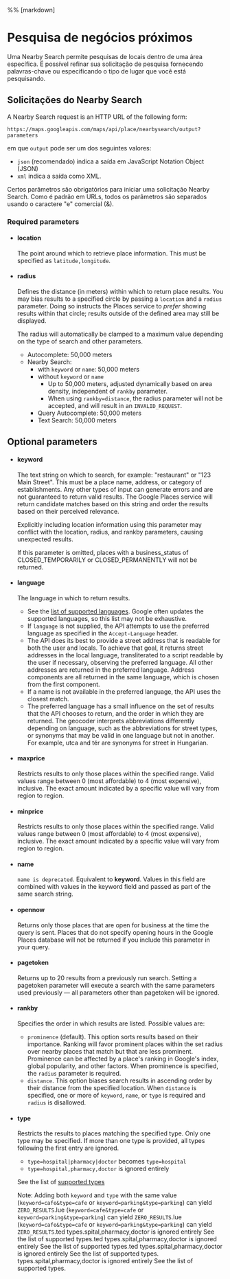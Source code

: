 
%% [markdown]
# Pesquisa de negócios próximos

Uma Nearby Search permite pesquisas de locais dentro de uma área específica. É possível refinar sua solicitação de pesquisa fornecendo palavras-chave ou especificando o tipo de lugar que você está pesquisando.

## Solicitações do Nearby Search

A Nearby Search request is an HTTP URL of the following form:

`https://maps.googleapis.com/maps/api/place/nearbysearch/output?parameters`

em que `output` pode ser um dos seguintes valores:

- `json` (recomendado) indica a saída em JavaScript Notation Object (JSON)
- `xml` indica a saída como XML.

Certos parâmetros são obrigatórios para iniciar uma solicitação Nearby Search. Como é padrão em URLs, todos os parâmetros são separados usando o caractere "e" comercial (&).



### Required parameters

- #### location
    The point around which to retrieve place information. This must be specified as `latitude,longitude`.

- #### radius
    Defines the distance (in meters) within which to return place results. You may bias results to a specified circle by passing a `location` and a `radius` parameter. Doing so instructs the Places service to *prefer* showing results within that circle; results outside of the defined area may still be displayed.

    The radius will automatically be clamped to a maximum value depending on the type of search and other parameters.

    - Autocomplete: 50,000 meters
    - Nearby Search:
        - with `keyword` or `name`: 50,000 meters
        - without `keyword` or `name`
            - Up to 50,000 meters, adjusted dynamically based on area density, independent of `rankby` parameter.
            - When using `rankby=distance`, the radius parameter will not be accepted, and will result in an `INVALID_REQUEST`.
        - Query Autocomplete: 50,000 meters
        - Text Search: 50,000 meters

## Optional parameters

- #### keyword
    The text string on which to search, for example: "restaurant" or "123 Main Street". This must be a place name, address, or category of establishments. Any other types of input can generate errors and are not guaranteed to return valid results. The Google Places service will return candidate matches based on this string and order the results based on their perceived relevance.

    Explicitly including location information using this parameter may conflict with the location, radius, and rankby parameters, causing unexpected results.

    If this parameter is omitted, places with a business_status of CLOSED_TEMPORARILY or CLOSED_PERMANENTLY will not be returned.

- #### language
    The language in which to return results.

    - See the [list of supported languages](https://developers.google.com/maps/faq?hl=pt-br#languagesupport). Google often updates the supported languages, so this list may not be exhaustive.
    - If `language` is not supplied, the API attempts to use the preferred language as specified in the `Accept-Language` header.
    - The API does its best to provide a street address that is readable for both the user and locals. To achieve that goal, it returns street addresses in the local language, transliterated to a script readable by the user if necessary, observing the preferred language. All other addresses are returned in the preferred language. Address components are all returned in the same language, which is chosen from the first component.
    - If a name is not available in the preferred language, the API uses the closest match.
    - The preferred language has a small influence on the set of results that the API chooses to return, and the order in which they are returned. The geocoder interprets abbreviations differently depending on language, such as the abbreviations for street types, or synonyms that may be valid in one language but not in another. For example, utca and tér are synonyms for street in Hungarian.

- #### maxprice
    Restricts results to only those places within the specified range. Valid values range between 0 (most affordable) to 4 (most expensive), inclusive. The exact amount indicated by a specific value will vary from region to region.

- #### minprice
    Restricts results to only those places within the specified range. Valid values range between 0 (most affordable) to 4 (most expensive), inclusive. The exact amount indicated by a specific value will vary from region to region.

- #### name
    `name is deprecated`.
    Equivalent to **keyword**. Values in this field are combined with values in the keyword field and passed as part of the same search string.

- #### opennow
    Returns only those places that are open for business at the time the query is sent. Places that do not specify opening hours in the Google Places database will not be returned if you include this parameter in your query.

- #### pagetoken
    Returns up to 20 results from a previously run search. Setting a pagetoken parameter will execute a search with the same parameters used previously — all parameters other than pagetoken will be ignored.

- #### rankby
    Specifies the order in which results are listed. Possible values are:

    - `prominence` (default). This option sorts results based on their importance. Ranking will favor prominent places within the set radius over nearby places that match but that are less prominent. Prominence can be affected by a place's ranking in Google's index, global popularity, and other factors. When prominence is specified, the `radius` parameter is required.
    - `distance`. This option biases search results in ascending order by their distance from the specified location. When `distance` is specified, one or more of `keyword`, `name`, or `type` is required and `radius` is disallowed.

- #### type
    Restricts the results to places matching the specified type. Only one type may be specified. If more than one type is provided, all types following the first entry are ignored.

    - `type=hospital|pharmacy|doctor` becomes `type=hospital`
    - `type=hospital,pharmacy,doctor` is ignored entirely

    See the list of [supported types](https://developers.google.com/maps/documentation/places/web-service/supported_types?hl=pt-br)

    Note: Adding both `keyword` and `type` with the same value (`keyword=cafe&type=cafe` or `keyword=parking&type=parking`) can yield `ZERO_RESULTS`.lue (`keyword=cafe&type=cafe` or `keyword=parking&type=parking`) can yield `ZERO_RESULTS`.lue (`keyword=cafe&type=cafe` or `keyword=parking&type=parking`) can yield `ZERO_RESULTS`.ted types.spital,pharmacy,doctor is ignored entirely
See the list of supported types.ted types.spital,pharmacy,doctor is ignored entirely
See the list of supported types.ted types.spital,pharmacy,doctor is ignored entirely
See the list of supported types. types.spital,pharmacy,doctor is ignored entirely
See the list of supported types.

